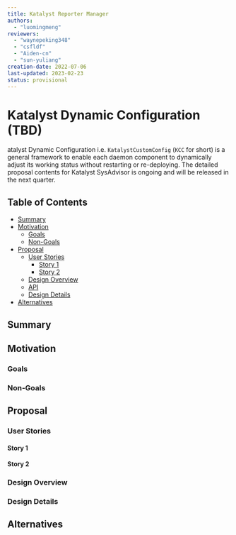 ```yaml
---
title: Katalyst Reporter Manager
authors:
  - "luomingmeng"
reviewers:
  - "waynepeking348"
  - "csfldf"
  - "Aiden-cn"
  - "sun-yuliang"
creation-date: 2022-07-06
last-updated: 2023-02-23
status: provisional
---
```


# Katalyst Dynamic Configuration (TBD)

atalyst Dynamic Configuration i.e. `KatalystCustomConfig` (`KCC` for short) is a general framework to enable each daemon component to dynamically adjust its working status without restarting or re-deploying.
The detailed proposal contents for Katalyst SysAdvisor is ongoing and will be released in the next quarter.

## Table of Contents

<!-- toc -->

- [Summary](#summary)
- [Motivation](#motivation)
    - [Goals](#goals)
    - [Non-Goals](#non-goals)
- [Proposal](#proposal)
    - [User Stories](#user-stories)
        - [Story 1](#story-1)
        - [Story 2](#story-2)
    - [Design Overview](#design-overview-optional)
    - [API](#api-optional)
    - [Design Details](#design-details)
- [Alternatives](#alternatives)

<!-- /toc -->

## Summary

## Motivation

### Goals

### Non-Goals

## Proposal

### User Stories

#### Story 1

#### Story 2

### Design Overview

### Design Details

## Alternatives
